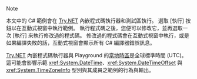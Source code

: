 
> [!NOTE]
> 本文中的 C# 範例會在 [Try.NET](https://try.dot.net) 內嵌程式碼執行器和測試區執行。 選取 [執行] 按鈕以在互動式視窗中執行範例。 執行程式碼之後，您便可以修改它，並再選取一次 [執行] 來執行修改過的程式碼。 修改過的程式碼會在互動式視窗中執行，或是如果編譯失敗的話，互動式視窗會顯示所有 C# 編譯器錯誤訊息。 
>  
> [Try.NET](https://try.dot.net) 內嵌程式碼執行器與 Playground 的[當地時區](xref:System.TimeZoneInfo.Local)是全球標準時間 (UTC)。 這可能會影響示範 <xref:System.DateTime>、<xref:System.DateTimeOffset> 與 <xref:System.TimeZoneInfo> 型別與其成員之範例的行為與輸出。
